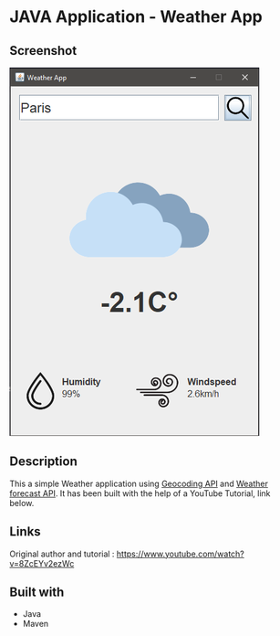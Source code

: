 # JAVA Application - Weather App

## Screenshot
![App screenshot](./src/main/assets/app_screenshot.PNG)

## Description

This a simple Weather application using <a href="https://open-meteo.com/en/docs/geocoding-api#name=londre" target="_blank">Geocoding API</a> and <a href="https://open-meteo.com/en/docs" target="_blank">Weather forecast API</a>. It has been built with the help of a YouTube Tutorial, link below.

## Links

Original author and tutorial : https://www.youtube.com/watch?v=8ZcEYv2ezWc

## Built with

- Java
- Maven
